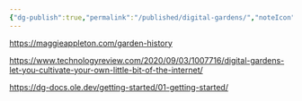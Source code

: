 ```yaml
---
{"dg-publish":true,"permalink":"/published/digital-gardens/","noteIcon":""}
---
```


https://maggieappleton.com/garden-history

https://www.technologyreview.com/2020/09/03/1007716/digital-gardens-let-you-cultivate-your-own-little-bit-of-the-internet/

https://dg-docs.ole.dev/getting-started/01-getting-started/
